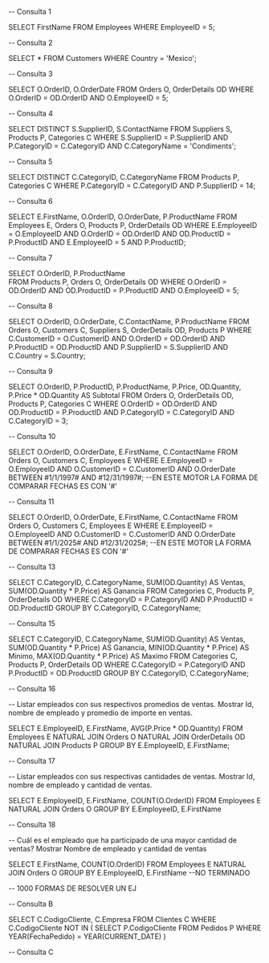 -- Consulta 1

SELECT FirstName 
FROM Employees 
WHERE EmployeeID = 5;

-- Consulta 2

SELECT * 
FROM Customers
WHERE Country = 'Mexico';

-- Consulta 3

SELECT O.OrderID, O.OrderDate 
FROM Orders O, OrderDetails OD
WHERE O.OrderID = OD.OrderID AND
O.EmployeeID = 5;

-- Consulta 4

SELECT DISTINCT S.SupplierID, S.ContactName 
FROM Suppliers S, Products P, Categories C
WHERE S.SupplierID = P.SupplierID AND P.CategoryID = C.CategoryID AND
C.CategoryName = 'Condiments';

-- Consulta 5

SELECT DISTINCT C.CategoryID, C.CategoryName 
FROM Products P, Categories C
WHERE P.CategoryID = C.CategoryID AND
P.SupplierID = 14;

-- Consulta 6

SELECT E.FirstName, O.OrderID, O.OrderDate, P.ProductName
FROM Employees E, Orders O, Products P, OrderDetails OD
WHERE E.EmployeeID = O.EmployeeID AND O.OrderID = OD.OrderID AND OD.ProductID = P.ProductID AND 
E.EmployeeID = 5 AND P.ProductID;

-- Consulta 7

SELECT O.OrderID, P.ProductName  
FROM Products P, Orders O, OrderDetails OD
WHERE O.OrderID = OD.OrderID AND OD.ProductID = P.ProductID AND
O.EmployeeID = 5;

-- Consulta 8

SELECT O.OrderID, O.OrderDate, C.ContactName, P.ProductName
FROM Orders O, Customers C, Suppliers S, OrderDetails OD, Products P
WHERE C.CustomerID = O.CustomerID AND O.OrderID = OD.OrderID AND P.ProductID = OD.ProductID AND P.SupplierID = S.SupplierID AND
C.Country = S.Country;

-- Consulta 9

SELECT O.OrderID, P.ProductID, P.ProductName, P.Price, OD.Quantity, P.Price * OD.Quantity AS Subtotal
FROM Orders O, OrderDetails OD, Products P, Categories C
WHERE O.OrderID = OD.OrderID AND OD.ProductID = P.ProductID AND P.CategoryID = C.CategoryID AND
C.CategoryID = 3;

-- Consulta 10

SELECT O.OrderID, O.OrderDate, E.FirstName, C.ContactName
FROM Orders O, Customers C, Employees E
WHERE E.EmployeeID = O.EmployeeID AND O.CustomerID = C.CustomerID AND
O.OrderDate BETWEEN #1/1/1997# AND #12/31/1997#; --EN ESTE MOTOR LA FORMA DE COMPARAR FECHAS ES CON '#'

-- Consulta 11

SELECT O.OrderID, O.OrderDate, E.FirstName, C.ContactName
FROM Orders O, Customers C, Employees E
WHERE E.EmployeeID = O.EmployeeID AND O.CustomerID = C.CustomerID AND
O.OrderDate BETWEEN #1/1/2025# AND #12/31/2025#;  --EN ESTE MOTOR LA FORMA DE COMPARAR FECHAS ES CON '#'

-- Consulta 13

SELECT C.CategoryID, C.CategoryName, SUM(OD.Quantity) AS Ventas, SUM(OD.Quantity * P.Price) AS Ganancia
FROM Categories C, Products P, OrderDetails OD
WHERE C.CategoryID = P.CategoryID AND P.ProductID = OD.ProductID
GROUP BY C.CategoryID, C.CategoryName;

-- Consulta 15

SELECT C.CategoryID, C.CategoryName, SUM(OD.Quantity) AS Ventas, SUM(OD.Quantity * P.Price) AS Ganancia, MIN(OD.Quantity * P.Price) AS Minimo, MAX(OD.Quantity * P.Price) AS Maximo
FROM Categories C, Products P, OrderDetails OD
WHERE C.CategoryID = P.CategoryID AND P.ProductID = OD.ProductID
GROUP BY C.CategoryID, C.CategoryName;

-- Consulta 16

-- Listar empleados con sus respectivos promedios de ventas. Mostrar Id, nombre de empleado y promedio de importe en ventas.

SELECT E.EmployeeID, E.FirstName, AVG(P.Price * OD.Quantity) 
FROM Employees E NATURAL JOIN Orders O
NATURAL JOIN OrderDetails OD
NATURAL JOIN Products P
GROUP BY E.EmployeeID, E.FirstName;

-- Consulta 17

-- Listar empleados con sus respectivas cantidades de ventas. Mostrar Id, nombre de empleado y cantidad de ventas.

SELECT E.EmployeeID, E.FirstName, COUNT(O.OrderID) 
FROM Employees E NATURAL JOIN Orders O
GROUP BY E.EmployeeID, E.FirstName

-- Consulta 18

-- Cuál es el empleado que ha participado de una mayor cantidad de ventas? Mostrar Nombre de empleado y cantidad de ventas

SELECT E.FirstName, COUNT(O.OrderID) 
FROM Employees E NATURAL JOIN Orders O
GROUP BY E.EmployeeID, E.FirstName --NO TERMINADO

-- 1000 FORMAS DE RESOLVER UN EJ

-- Consulta B

SELECT C.CodigoCliente, C.Empresa
FROM Clientes C 
WHERE C.CodigoCliente NOT IN (
    SELECT P.CodigoCliente
    FROM Pedidos P
    WHERE YEAR(FechaPedido) = YEAR(CURRENT_DATE)
)

-- Consulta C


